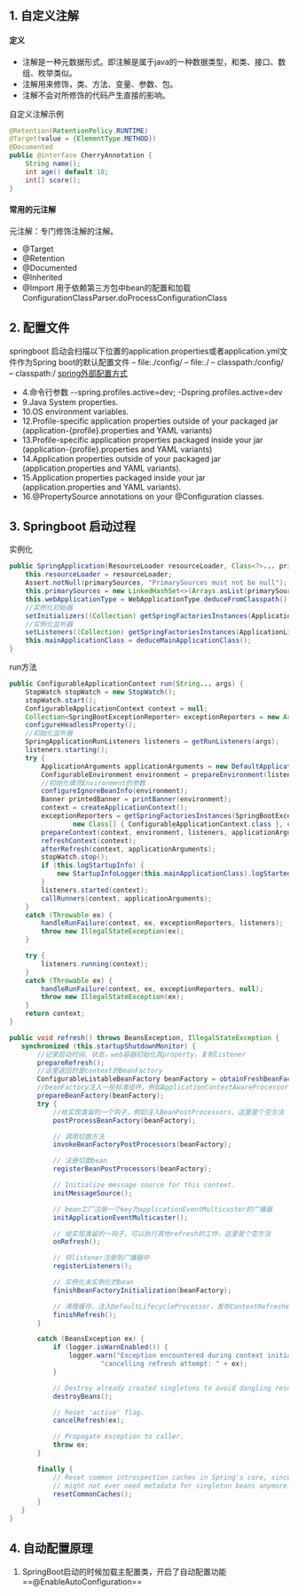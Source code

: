 ## 1. 自定义注解
#### 定义
+ 注解是一种元数据形式。即注解是属于java的一种数据类型，和类、接口、数组、枚举类似。
+ 注解用来修饰，类、方法、变量、参数、包。
+ 注解不会对所修饰的代码产生直接的影响。

自定义注解示例
```java
@Retention(RetentionPolicy.RUNTIME)
@Target(value = {ElementType.METHOD})
@Documented
public @interface CherryAnnotation {
    String name();
    int age() default 18;
    int[] score();
}
```
#### 常用的元注解
元注解：专门修饰注解的注解。
+ @Target
+ @Retention
+ @Documented
+ @Inherited
+ @Import 用于依赖第三方包中bean的配置和加载
ConfigurationClassParser.doProcessConfigurationClass
## 2. 配置文件
springboot 启动会扫描以下位置的application.properties或者application.yml文件作为Spring boot的默认配置文件
– file:./config/
– file:./
– classpath:/config/
– classpath:/
[spring外部配置方式](https://docs.spring.io/spring-boot/docs/1.5.9.RELEASE/reference/htmlsingle/#boot-features-external-config)
+ 4.命令行参数 --spring.profiles.active=dev; -Dspring.profiles.active=dev
+ 9.Java System properties.
+ 10.OS environment variables.
+ 12.Profile-specific application properties outside of your packaged jar (application-{profile}.properties and YAML variants)
+ 13.Profile-specific application properties packaged inside your jar (application-{profile}.properties and YAML variants)
+ 14.Application properties outside of your packaged jar (application.properties and YAML variants).
+ 15.Application properties packaged inside your jar (application.properties and YAML variants).
+ 16.@PropertySource annotations on your @Configuration classes.
## 3. Springboot 启动过程
实例化
```java
public SpringApplication(ResourceLoader resourceLoader, Class<?>... primarySources) {
	this.resourceLoader = resourceLoader;
	Assert.notNull(primarySources, "PrimarySources must not be null");
	this.primarySources = new LinkedHashSet<>(Arrays.asList(primarySources));
	this.webApplicationType = WebApplicationType.deduceFromClasspath();
	//实例化初始器
	setInitializers((Collection) getSpringFactoriesInstances(ApplicationContextInitializer.class));
	//实例化监听器
	setListeners((Collection) getSpringFactoriesInstances(ApplicationListener.class));
	this.mainApplicationClass = deduceMainApplicationClass();
}
```
run方法
```java
public ConfigurableApplicationContext run(String... args) {
	StopWatch stopWatch = new StopWatch();
	stopWatch.start();
	ConfigurableApplicationContext context = null;
	Collection<SpringBootExceptionReporter> exceptionReporters = new ArrayList<>();
	configureHeadlessProperty();
	//初始化监听器
	SpringApplicationRunListeners listeners = getRunListeners(args);
	listeners.starting();
	try {
		ApplicationArguments applicationArguments = new DefaultApplicationArguments(args);
		ConfigurableEnvironment environment = prepareEnvironment(listeners, applicationArguments);
		//初始化填充Environment的参数
		configureIgnoreBeanInfo(environment);
		Banner printedBanner = printBanner(environment);
		context = createApplicationContext();
		exceptionReporters = getSpringFactoriesInstances(SpringBootExceptionReporter.class,
				new Class[] { ConfigurableApplicationContext.class }, context);
		prepareContext(context, environment, listeners, applicationArguments, printedBanner);
		refreshContext(context);
		afterRefresh(context, applicationArguments);
		stopWatch.stop();
		if (this.logStartupInfo) {
			new StartupInfoLogger(this.mainApplicationClass).logStarted(getApplicationLog(), stopWatch);
		}
		listeners.started(context);
		callRunners(context, applicationArguments);
	}
	catch (Throwable ex) {
		handleRunFailure(context, ex, exceptionReporters, listeners);
		throw new IllegalStateException(ex);
	}

	try {
		listeners.running(context);
	}
	catch (Throwable ex) {
		handleRunFailure(context, ex, exceptionReporters, null);
		throw new IllegalStateException(ex);
	}
	return context;
}
 ```
 ```java
 public void refresh() throws BeansException, IllegalStateException {
    synchronized (this.startupShutdownMonitor) {
        //记录启动时间、状态，web容器初始化其property，复制listener
        prepareRefresh();
        //这里返回的是context的BeanFactory
        ConfigurableListableBeanFactory beanFactory = obtainFreshBeanFactory();
        //beanFactory注入一些标准组件，例如ApplicationContextAwareProcessor，ClassLoader等
        prepareBeanFactory(beanFactory);
        try {
            //给实现类留的一个钩子，例如注入BeanPostProcessors，这里是个空方法
            postProcessBeanFactory(beanFactory);

            // 调用切面方法
            invokeBeanFactoryPostProcessors(beanFactory);

            // 注册切面bean
            registerBeanPostProcessors(beanFactory);

            // Initialize message source for this context.
            initMessageSource();

            // bean工厂注册一个key为applicationEventMulticaster的广播器
            initApplicationEventMulticaster();

            // 给实现类留的一钩子，可以执行其他refresh的工作，这里是个空方法
            onRefresh();

            // 将listener注册到广播器中
            registerListeners();

            // 实例化未实例化的bean
            finishBeanFactoryInitialization(beanFactory);

            // 清理缓存，注入DefaultLifecycleProcessor，发布ContextRefreshedEvent
            finishRefresh();
        }

        catch (BeansException ex) {
            if (logger.isWarnEnabled()) {
                logger.warn("Exception encountered during context initialization - " +
                        "cancelling refresh attempt: " + ex);
            }

            // Destroy already created singletons to avoid dangling resources.
            destroyBeans();

            // Reset 'active' flag.
            cancelRefresh(ex);

            // Propagate exception to caller.
            throw ex;
        }

        finally {
            // Reset common introspection caches in Spring's core, since we
            // might not ever need metadata for singleton beans anymore...
            resetCommonCaches();
        }
    }
}
```
## 4. 自动配置原理
1. SpringBoot启动的时候加载主配置类，开启了自动配置功能 ==@EnableAutoConfiguration==

